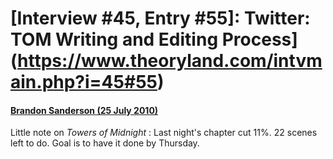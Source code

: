 # [Interview #45, Entry #55]: Twitter: TOM Writing and Editing Process](https://www.theoryland.com/intvmain.php?i=45#55)

#### [Brandon Sanderson (25 July 2010)](http://twitter.com/BrandonSandrson/status/19539044687)

Little note on
*Towers of Midnight*
: Last night's chapter cut 11%. 22 scenes left to do. Goal is to have it done by Thursday.

